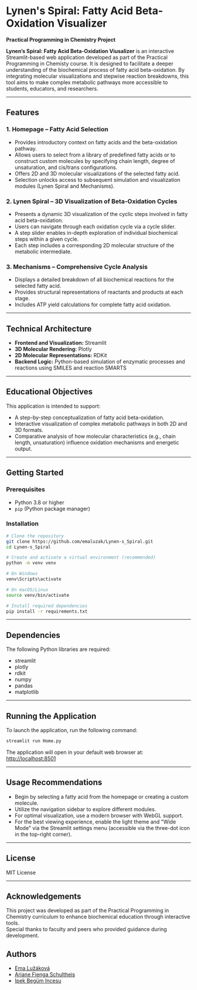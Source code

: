 # Lynen's Spiral: Fatty Acid Beta-Oxidation Visualizer
**Practical Programming in Chemistry Project**  


**Lynen’s Spiral: Fatty Acid Beta-Oxidation Viusalizer** is an interactive Streamlit-based web application developed as part of the Practical Programming in Chemisty course. It is designed to facilitate a deeper understanding of the biochemical process of fatty acid beta-oxidation. By integrating molecular visualizations and stepwise reaction breakdowns, this tool aims to make complex metabolic pathways more accessible to students, educators, and researchers.

---

## Features

### 1. Homepage – Fatty Acid Selection

- Provides introductory context on fatty acids and the beta-oxidation pathway.
- Allows users to select from a library of predefined fatty acids or to construct custom molecules by specifying chain length, degree of unsaturation, and cis/trans configurations.
- Offers 2D and 3D molecular visualizations of the selected fatty acid.
- Selection unlocks access to subsequent simulation and visualization modules (Lynen Spiral and Mechanisms).

### 2. Lynen Spiral – 3D Visualization of Beta-Oxidation Cycles

- Presents a dynamic 3D visualization of the cyclic steps involved in fatty acid beta-oxidation.
- Users can navigate through each oxidation cycle via a cycle slider.
- A step slider enables in-depth exploration of individual biochemical steps within a given cycle.
- Each step includes a corresponding 2D molecular structure of the metabolic intermediate.

### 3. Mechanisms – Comprehensive Cycle Analysis

- Displays a detailed breakdown of all biochemical reactions for the selected fatty acid.
- Provides structural representations of reactants and products at each stage.
- Includes ATP yield calculations for complete fatty acid oxidation.

---

## Technical Architecture

- **Frontend and Visualization:** Streamlit  
- **3D Molecular Rendering:** Plotly  
- **2D Molecular Representations:** RDKit  
- **Backend Logic:** Python-based simulation of enzymatic processes and reactions using SMILES and reaction SMARTS

---

## Educational Objectives

This application is intended to support:

- A step-by-step conceptualization of fatty acid beta-oxidation.
- Interactive visualization of complex metabolic pathways in both 2D and 3D formats.
- Comparative analysis of how molecular characteristics (e.g., chain length, unsaturation) influence oxidation mechanisms and energetic output.

---

## Getting Started

### Prerequisites

- Python 3.8 or higher  
- `pip` (Python package manager)

### Installation

```bash
# Clone the repository
git clone https://github.com/emaluzak/Lynen-s_Spiral.git
cd Lynen-s_Spiral

# Create and activate a virtual environment (recommended)
python -m venv venv

# On Windows
venv\Scripts\activate

# On macOS/Linux
source venv/bin/activate

# Install required dependencies
pip install -r requirements.txt
```

---

## Dependencies

The following Python libraries are required:

- streamlit  
- plotly  
- rdkit  
- numpy  
- pandas  
- matplotlib 

---

## Running the Application

To launch the application, run the following command:

```bash
streamlit run Home.py
```

The application will open in your default web browser at:  
[http://localhost:8501](http://localhost:8501)

---

## Usage Recommendations

- Begin by selecting a fatty acid from the homepage or creating a custom molecule.
- Utilize the navigation sidebar to explore different modules.
- For optimal visualization, use a modern browser with WebGL support.
- For the best viewing experience, enable the light theme and "Wide Mode" via the Streamlit settings menu (accessible via the three-dot icon in the top-right corner).

---

## License

MIT License

---

## Acknowledgements

This project was developed as part of the Practical Programming in Chemistry curriculum to enhance biochemical education through interactive tools.  
Special thanks to faculty and peers who provided guidance during development.

## Authors

- [Ema Lužáková](https://github.com/emaluzak)
- [Ariane Fienga Schultheis](https://github.com/arianeschultheis)
- [Ipek Begüm Incesu](https://github.com/ipekinc)
